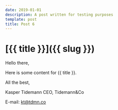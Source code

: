 ```yaml
---
date: 2019-01-01
description: A post written for testing purposes
template: post
title: Post 6
---
```


# [{{ title }}]({{ slug }})

Hello there,

Here is some content for {{ title }}.

All the best,

Kasper Tidemann
CEO, Tidemann&Co

E-mail: [kt@tdmn.co](kt@tdmn.co)